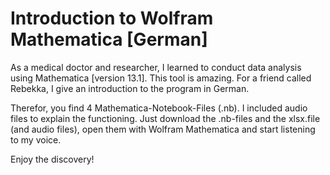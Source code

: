 # Introduction to Wolfram Mathematica \[German\]
As a medical doctor and researcher, I learned to conduct data analysis using Mathematica \[version 13.1\]. This tool is amazing.
For a friend called Rebekka, I give an introduction to the program in German.

Therefor, you find 4 Mathematica-Notebook-Files \(.nb\). I included audio files to explain the functioning.
Just download the .nb-files and the xlsx.file (and audio files), open them with Wolfram Mathematica and start listening to my voice.

Enjoy the discovery!
